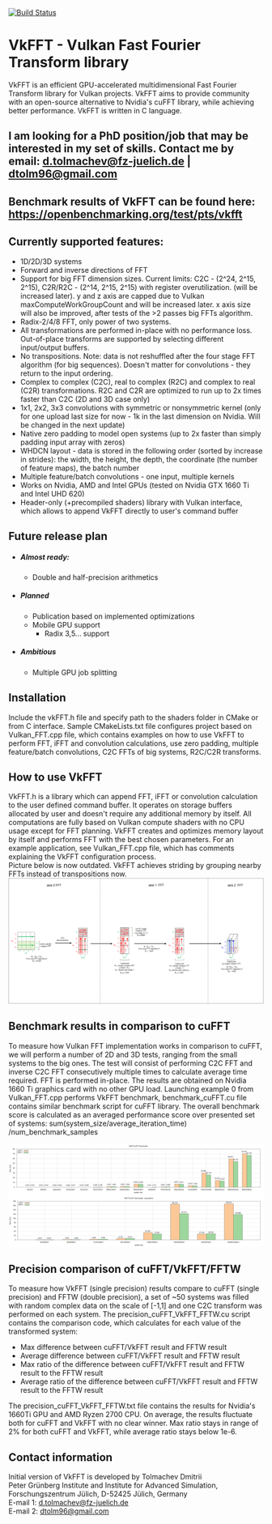 [![Build Status](https://travis-ci.com/DTolm/VkFFT.svg?token=nMgUQeqx7PXMeCFaXqsb&branch=master)](https://travis-ci.com/github/DTolm/VkFFT)
# VkFFT - Vulkan Fast Fourier Transform library
VkFFT is an efficient GPU-accelerated multidimensional Fast Fourier Transform library for Vulkan projects. VkFFT aims to provide community with an open-source alternative to Nvidia's cuFFT library, while achieving better performance. VkFFT is written in C language.

## I am looking for a PhD position/job that may be interested in my set of skills. Contact me by email: <d.tolmachev@fz-juelich.de> | <dtolm96@gmail.com>

## Benchmark results of VkFFT can be found here: https://openbenchmarking.org/test/pts/vkfft

## Currently supported features:
  - 1D/2D/3D systems
  - Forward and inverse directions of FFT
  - Support for big FFT dimension sizes. Current limits: C2C - (2^24, 2^15, 2^15), C2R/R2C - (2^14, 2^15, 2^15) with register overutilization. (will be increased later). y and z axis are capped due to Vulkan maxComputeWorkGroupCount and will be increased later. x axis size will also be improved, after tests of the >2 passes big FFTs algorithm.
  - Radix-2/4/8 FFT, only power of two systems. 
  - All transformations are performed in-place with no performance loss. Out-of-place transforms are supported by selecting different input/output buffers.
  - No transpositions. Note: data is not reshuffled after the four stage FFT algorithm (for big sequences). Doesn't matter for convolutions - they return to the input ordering.
  - Complex to complex (C2C), real to complex (R2C) and complex to real (C2R) transformations. R2C and C2R are optimized to run up to 2x times faster than C2C (2D and 3D case only)
  - 1x1, 2x2, 3x3 convolutions with symmetric or nonsymmetric kernel (only for one upload last size for now - 1k in the last dimension on Nvidia. Will be changed in the next update)
  - Native zero padding to model open systems (up to 2x faster than simply padding input array with zeros)
  - WHDCN layout - data is stored in the following order (sorted by increase in strides): the width, the height, the depth, the coordinate (the number of feature maps), the batch number
  - Multiple feature/batch convolutions - one input, multiple kernels
  - Works on Nvidia, AMD and Intel GPUs (tested on Nvidia GTX 1660 Ti and Intel UHD 620)
  - Header-only (+precompiled shaders) library with Vulkan interface, which allows to append VkFFT directly to user's command buffer
## Future release plan
 - ##### Almost ready: 
   - Double and half-precision arithmetics
 - ##### Planned
    - Publication based on implemented optimizations
    - Mobile GPU support
	  - Radix 3,5... support
 - ##### Ambitious
    - Multiple GPU job splitting

## Installation
Include the vkFFT.h file and specify path to the shaders folder in CMake or from C interface. Sample CMakeLists.txt file configures project based on Vulkan_FFT.cpp file, which contains examples on how to use VkFFT to perform FFT, iFFT and convolution calculations, use zero padding, multiple feature/batch convolutions, C2C FFTs of big systems, R2C/C2R transforms.
## How to use VkFFT
VkFFT.h is a library which can append FFT, iFFT or convolution calculation to the user defined command buffer. It operates on storage buffers allocated by user and doesn't require any additional memory by itself. All computations are fully based on Vulkan compute shaders with no CPU usage except for FFT planning. VkFFT creates and optimizes memory layout by itself and performs FFT with the best chosen parameters. For an example application, see Vulkan_FFT.cpp file, which has comments explaining the VkFFT configuration process.\
Picture below is now outdated. VkFFT achieves striding by grouping nearby FFTs instead of transpositions now.
![alt text](https://github.com/dtolm/VkFFT/blob/master/FFT_memory_layout.png?raw=true)
## Benchmark results in comparison to cuFFT
To measure how Vulkan FFT implementation works in comparison to cuFFT, we will perform a number of 2D and 3D tests, ranging from the small systems to the big ones. The test will consist of performing C2C FFT and inverse C2C FFT consecutively multiple times to calculate average time required. FFT is performed in-place. The results are obtained on Nvidia 1660 Ti graphics card with no other GPU load. Launching example 0 from Vulkan_FFT.cpp performs VkFFT benchmark, benchmark_cuFFT.cu file contains similar benchmark script for cuFFT library. The overall benchmark score is calculated as an averaged performance score over presented set of systems: sum(system_size/average_iteration_time) /num_benchmark_samples

![alt text](https://github.com/DTolm/VkFFT/blob/master/vkfft_benchmark_1.png?raw=true)
![alt text](https://github.com/DTolm/VkFFT/blob/master/vkfft_benchmark_2.png?raw=true)
## Precision comparison of cuFFT/VkFFT/FFTW
To measure how VkFFT (single precision) results compare to cuFFT (single precision) and FFTW (double precision), a set of ~50 systems was filled with random complex data on the scale of [-1,1] and one C2C transform was performed on each system. The precision_cuFFT_VkFFT_FFTW.cu script contains the comparison code, which calculates for each value of the transformed system:

- Max difference between cuFFT/VkFFT result and FFTW result
- Average difference between cuFFT/VkFFT result and FFTW result
- Max ratio of the difference between cuFFT/VkFFT result and FFTW result to the FFTW result
- Average ratio of the difference between cuFFT/VkFFT result and FFTW result to the FFTW result

The precision_cuFFT_VkFFT_FFTW.txt file contains the results for Nvidia's 1660Ti GPU and AMD Ryzen 2700 CPU. On average, the results fluctuate both for cuFFT and VkFFT with no clear winner. Max ratio stays in range of 2% for both cuFFT and VkFFT, while average ratio stays below 1e-6. 

## Contact information
Initial version of VkFFT is developed by Tolmachev Dmitrii\
Peter Grünberg Institute and Institute for Advanced Simulation, Forschungszentrum Jülich,  D-52425 Jülich, Germany\
E-mail 1: <d.tolmachev@fz-juelich.de>\
E-mail 2: <dtolm96@gmail.com>